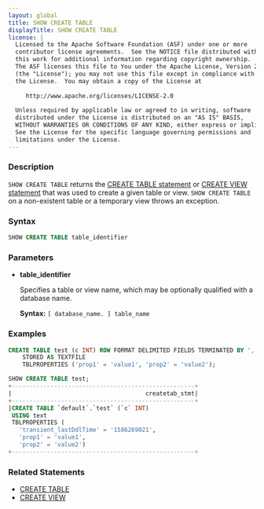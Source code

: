 ```yaml
---
layout: global
title: SHOW CREATE TABLE
displayTitle: SHOW CREATE TABLE
license: |
  Licensed to the Apache Software Foundation (ASF) under one or more
  contributor license agreements.  See the NOTICE file distributed with
  this work for additional information regarding copyright ownership.
  The ASF licenses this file to You under the Apache License, Version 2.0
  (the "License"); you may not use this file except in compliance with
  the License.  You may obtain a copy of the License at
 
     http://www.apache.org/licenses/LICENSE-2.0
 
  Unless required by applicable law or agreed to in writing, software
  distributed under the License is distributed on an "AS IS" BASIS,
  WITHOUT WARRANTIES OR CONDITIONS OF ANY KIND, either express or implied.
  See the License for the specific language governing permissions and
  limitations under the License.
---
```


### Description

`SHOW CREATE TABLE` returns the [CREATE TABLE statement](sql-ref-syntax-ddl-create-table.html) or [CREATE VIEW statement](sql-ref-syntax-ddl-create-view.html) that was used to create a given table or view. `SHOW CREATE TABLE` on a non-existent table or a temporary view throws an exception.

### Syntax

```sql
SHOW CREATE TABLE table_identifier
```

### Parameters

* **table_identifier**

    Specifies a table or view name, which may be optionally qualified with a database name.

    **Syntax:** `[ database_name. ] table_name`

### Examples

```sql
CREATE TABLE test (c INT) ROW FORMAT DELIMITED FIELDS TERMINATED BY ','
    STORED AS TEXTFILE
    TBLPROPERTIES ('prop1' = 'value1', 'prop2' = 'value2');

SHOW CREATE TABLE test;
+----------------------------------------------------+
|                                      createtab_stmt|
+----------------------------------------------------+
|CREATE TABLE `default`.`test` (`c` INT)
 USING text
 TBLPROPERTIES (
   'transient_lastDdlTime' = '1586269021',
   'prop1' = 'value1',
   'prop2' = 'value2')
+----------------------------------------------------+
```

### Related Statements

* [CREATE TABLE](sql-ref-syntax-ddl-create-table.html)
* [CREATE VIEW](sql-ref-syntax-ddl-create-view.html)
